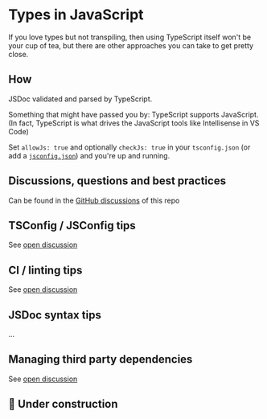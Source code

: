 # Types in JavaScript

If you love types but not transpiling, then using TypeScript itself won't be your cup of tea, but there are other approaches you can take to get pretty close.

## How

JSDoc validated and parsed by TypeScript.

Something that might have passed you by: TypeScript supports JavaScript. (In fact, TypeScript is what drives the JavaScript tools like Intellisense in VS Code)

Set `allowJs: true` and optionally `checkJs: true` in your `tsconfig.json` (or add a [`jsconfig.json`](https://code.visualstudio.com/docs/languages/jsconfig)) and you're up and running.

## Discussions, questions and best practices

Can be found in the [GitHub discussions](https://github.com/voxpelli/types-in-js/discussions) of this repo

## TSConfig / JSConfig tips

See [open discussion](https://github.com/voxpelli/types-in-js/discussions/2)

## CI / linting tips

See [open discussion](https://github.com/voxpelli/types-in-js/discussions/3)

## JSDoc syntax tips

...

## Managing third party dependencies

See [open discussion](https://github.com/voxpelli/types-in-js/discussions/7)

## 🚧 Under construction
